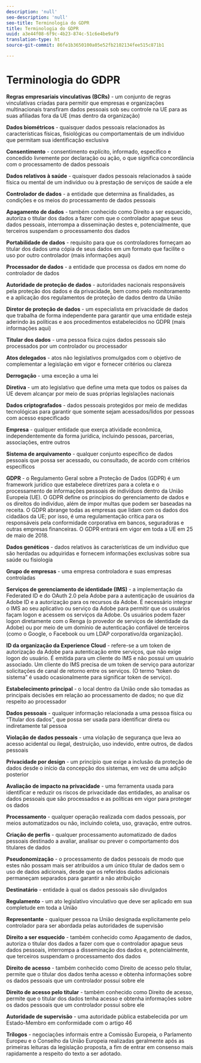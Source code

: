 ```yaml
---
description: 'null'
seo-description: 'null'
seo-title: Terminologia do GDPR
title: Terminologia do GDPR
uuid: a3e44f08-6f9c-4b23-874c-51c6e4be9af9
translation-type: ht
source-git-commit: 86fe1b3650100a05e52fb2102134fee515c871b1

---
```



# Terminologia do GDPR

**Regras empresariais vinculativas (BCRs)** - um conjunto de regras vinculativas criadas para permitir que empresas e organizações multinacionais transfiram dados pessoais sob seu controle na UE para as suas afiliadas fora da UE (mas dentro da organização)

**Dados biométricos** - quaisquer dados pessoais relacionados às características físicas, fisiológicas ou comportamentais de um indivíduo que permitam sua identificação exclusiva

**Consentimento** - consentimento explícito, informado, específico e concedido livremente por declaração ou ação, o que significa concordância com o processamento de dados pessoais

**Dados relativos à saúde** - quaisquer dados pessoais relacionados à saúde física ou mental de um indivíduo ou à prestação de serviços de saúde a ele

**Controlador de dados** - a entidade que determina as finalidades, as condições e os meios do processamento de dados pessoais

**Apagamento de dados** - também conhecido como Direito a ser esquecido, autoriza o titular dos dados a fazer com que o controlador apague seus dados pessoais, interrompa a disseminação destes e, potencialmente, que terceiros suspendam o processamento dos dados

**Portabilidade de dados** - requisito para que os controladores forneçam ao titular dos dados uma cópia de seus dados em um formato que facilite o uso por outro controlador (mais informações aqui)

**Processador de dados** - a entidade que processa os dados em nome do controlador de dados

**Autoridade de proteção de dados** - autoridades nacionais responsáveis pela proteção dos dados e da privacidade, bem como pelo monitoramento e a aplicação dos regulamentos de proteção de dados dentro da União

**Diretor de proteção de dados** - um especialista em privacidade de dados que trabalha de forma independente para garantir que uma entidade esteja aderindo às políticas e aos procedimentos estabelecidos no GDPR (mais informações aqui)

**Titular dos dados** - uma pessoa física cujos dados pessoais são processados por um controlador ou processador

**Atos delegados** - atos não legislativos promulgados com o objetivo de complementar a legislação em vigor e fornecer critérios ou clareza

**Derrogação** - uma exceção a uma lei

**Diretiva** - um ato legislativo que define uma meta que todos os países da UE devem alcançar por meio de suas próprias legislações nacionais

**Dados criptografados** - dados pessoais protegidos por meio de medidas tecnológicas para garantir que somente sejam acessados/lidos por pessoas com acesso especificado

**Empresa** - qualquer entidade que exerça atividade econômica, independentemente da forma jurídica, incluindo pessoas, parcerias, associações, entre outros

**Sistema de arquivamento** - qualquer conjunto específico de dados pessoais que possa ser acessado, ou consultado, de acordo com critérios específicos

**GDPR** - o Regulamento Geral sobre a Proteção de Dados (GDPR) é um framework jurídico que estabelece diretrizes para a coleta e o processamento de informações pessoais de indivíduos dentro da União Europeia (UE). O GDPR define os princípios do gerenciamento de dados e os direitos do indivíduo, além de impor multas que podem ser baseadas na receita. O GDPR abrange todas as empresas que lidam com os dados dos cidadãos da UE; por isso, é uma regulamentação crítica para os responsáveis pela conformidade corporativa em bancos, seguradoras e outras empresas financeiras. O GDPR entrará em vigor em toda a UE em 25 de maio de 2018.

**Dados genéticos** - dados relativos às características de um indivíduo que são herdadas ou adquiridas e fornecem informações exclusivas sobre sua saúde ou fisiologia

**Grupo de empresas** - uma empresa controladora e suas empresas controladas

**Serviços de gerenciamento de identidade (IMS)** - a implementação da Federated ID e do OAuth 2.0 pela Adobe para a autenticação de usuários da Adobe ID e a autorização para os recursos da Adobe. É necessário integrar o IMS ao seu aplicativo ou serviço da Adobe para permitir que os usuários façam logon e acessem os serviços da Adobe. Os usuários podem fazer logon diretamente com o Renga (o provedor de serviços de identidade da Adobe) ou por meio de um domínio de autenticação confiável de terceiros (como o Google, o Facebook ou um LDAP corporativo/da organização).

**ID da organização da Experience Cloud** - refere-se a um token de autorização da Adobe para autenticação entre serviços, que não exige logon do usuário. É emitida para um cliente do IMS e não possui um usuário associado. Um cliente do IMS precisa de um token de serviço para autorizar solicitações de canal de retorno entre os serviços. (O termo “token do sistema” é usado ocasionalmente para significar token de serviço).

**Estabelecimento principal** - o local dentro da União onde são tomadas as principais decisões em relação ao processamento de dados; no que diz respeito ao processador

**Dados pessoais** - qualquer informação relacionada a uma pessoa física ou “Titular dos dados”, que possa ser usada para identificar direta ou indiretamente tal pessoa

**Violação de dados pessoais** - uma violação de segurança que leva ao acesso acidental ou ilegal, destruição, uso indevido, entre outros, de dados pessoais

**Privacidade por design** - um princípio que exige a inclusão da proteção de dados desde o início da concepção dos sistemas, em vez de uma adição posterior

**Avaliação de impacto na privacidade** - uma ferramenta usada para identificar e reduzir os riscos de privacidade das entidades, ao analisar os dados pessoais que são processados e as políticas em vigor para proteger os dados

**Processamento** - qualquer operação realizada com dados pessoais, por meios automatizados ou não, incluindo coleta, uso, gravação, entre outros.

**Criação de perfis** - qualquer processamento automatizado de dados pessoais destinado a avaliar, analisar ou prever o comportamento dos titulares de dados

**Pseudonomização** - o processamento de dados pessoais de modo que estes não possam mais ser atribuídos a um único titular de dados sem o uso de dados adicionais, desde que os referidos dados adicionais permaneçam separados para garantir a não atribuição

**Destinatário** - entidade à qual os dados pessoais são divulgados

**Regulamento** - um ato legislativo vinculativo que deve ser aplicado em sua completude em toda a União

**Representante** - qualquer pessoa na União designada explicitamente pelo controlador para ser abordada pelas autoridades de supervisão

**Direito a ser esquecido** - também conhecido como Apagamento de dados, autoriza o titular dos dados a fazer com que o controlador apague seus dados pessoais, interrompa a disseminação dos dados e, potencialmente, que terceiros suspendam o processamento dos dados

**Direito de acesso** - também conhecido como Direito de acesso pelo titular, permite que o titular dos dados tenha acesso e obtenha informações sobre os dados pessoais que um controlador possui sobre ele

**Direito de acesso pelo titular** - também conhecido como Direito de acesso, permite que o titular dos dados tenha acesso e obtenha informações sobre os dados pessoais que um controlador possui sobre ele

**Autoridade de supervisão** - uma autoridade pública estabelecida por um Estado-Membro em conformidade com o artigo 46

**Trílogos** - negociações informais entre a Comissão Europeia, o Parlamento Europeu e o Conselho da União Europeia realizadas geralmente após as primeiras leituras da legislação proposta, a fim de entrar em consenso mais rapidamente a respeito do texto a ser adotado.
